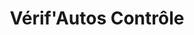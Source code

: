 ---
title: "Vérif'Autos Contrôle"
url: /raphele/verifautos-controle/
shop: réparation de voitures
---